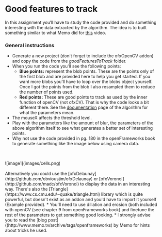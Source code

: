 # Good features to track
In this assignment you'll have to study the code provided and do something interesting with the data extracted by the algorithm. The idea is to built something similar to what Memo did for [this](http://www.memo.tv/archive/tags/openframeworks) video.

### General instructions
* Generate a new project (don't forget to include the ofxOpenCV addon) and copy the code from the _goodFeaturesToTrack_ folder.
* When you run the code you'll see the following points:
  * __Blue points:__ represent the blob points. These are the points only of the first blob and are provided here to help you get started. If you want more blobs you'll have to loop over the blobs object yourself. Once I got the points from the blob I also resampled them to reduce the number of points used.
  * __Red points:__ These are good points to track as used by the inner function of openCV (not ofxCV). That is why the code looks a bit different there. See the [documentation](http://docs.opencv.org/2.4/modules/imgproc/doc/feature_detection.html#goodfeaturestotrack) page of the algorithm for what the parameters mean.
* The mouseX affects the threshold level.
* Play with the parameters like the amount of blur, the parameters of the above algorithm itself to see what generates a better set of interesting points.
* Why not use the code provided in pg. 180 in the openFrameworks book to generate something like the image below using camera data.
<br>
<br>
![image1](images/cells.png)
<br>
<br>
Alternatively you could use the [ofxDelaunay](http://github.com/obviousjim/ofxDelaunay) or [ofxVoronoi](http://github.com/madc/ofxVoronoi) to display the data in an interesting way. There's also the [Triangle](https://www.cs.cmu.edu/~quake/triangle.html) library which is quite powerful, but doesn't exist as an addon and you'd have to import it yourself (Example provided).
* You'll need to use dillation and erosion (both included with openCV (see chapter 9 from openFrameworks book) and finetune the rest of the parameters to get something good looking.
* I strongly advise you to read the [blog post]((http://www.memo.tv/archive/tags/openframeworks) by Memo for hints about tricks he used.
